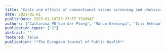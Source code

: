 ```yaml
---
title: "Costs and effects of conventional vision screening and photoscreening in the Dutch preventive child health care system"
date: 2021-01-01
publishDate: 2023-01-10T15:27:57.378094Z
authors: ["Catharina PB Van der Ploeg", "Manon Grevinga", "Iris Eekhout", "Eline Vlasblom", "Caren I Lanting", "HM Ellen van Minderhout", "Jolande van Dijk--van der Poel", "M Elske van den Akker-van", " others"]
publication_types: ["2"]
abstract: ""
featured: false
publication: "*The European Journal of Public Health*"
---
```


